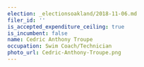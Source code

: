 ```yaml
---
election: _electionsoakland/2018-11-06.md
filer_id: ''
is_accepted_expenditure_ceiling: true
is_incumbent: false
name: Cedric Anthony Troupe
occupation: Swim Coach/Technician
photo_url: Cedric-Anthony-Troupe.png
---
```

